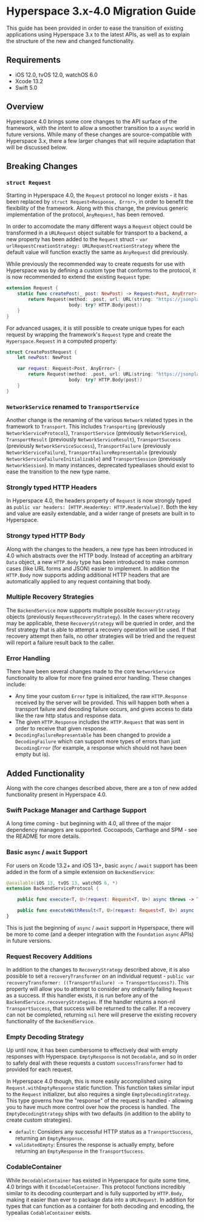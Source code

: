 # Hyperspace 3.x-4.0 Migration Guide

This guide has been provided in order to ease the transition of existing applications using Hyperspace 3.x to the latest APIs, as well as to explain the structure of the new and changed functionality.

## Requirements

- iOS 12.0, tvOS 12.0, watchOS 6.0
- Xcode 13.2
- Swift 5.0

## Overview

Hyperspace 4.0 brings some core changes to the API surface of the framework, with the intent to allow a smoother transition to a `async` world in future versions. While many of these changes are source-compatible with Hyperspace 3.x, there a few larger changes that will require adaptation that will be discussed below.

## Breaking Changes

### `struct Request`

Starting in Hyperspace 4.0, the `Request` protocol no longer exists - it has been replaced by `struct Request<Response, Error>`, in order to benefit the flexibility of the framework. Along with this change, the previous generic implementation of the protocol, `AnyRequest`, has been removed.

In order to accomodate the many different ways a `Request` object could be transformed in a `URLRequest` object suitable for transport to a backend, a new property has been added to the `Request` struct - `var urlRequestCreationStrategy: URLRequestCreationStrategy` where the default value will function exactly the same as `AnyRequest` did previously.

While previously the recommended way to create requests for use with Hyperspace was by defining a custom type that conforms to the protocol, it is now recommended to extend the existing `Request` type:

```swift
extension Request {
    static func createPost(_ post: NewPost) -> Request<Post, AnyError> {
        return Request(method: .post, url: URL(string: "https://jsonplaceholder.typicode.com/posts")!, headers: [.contentType: .applicationJSON],
                       body: try? HTTP.Body(post))
    }
}
```

For advanced usages, it is still possible to create unique types for each request by wrapping the framework's `Request` type and create the `Hyperspace.Request` in a computed property:

```swift
struct CreatePostRequest {
    let newPost: NewPost

    var request: Request<Post, AnyError> {
        return Request(method: .post, url: URL(string: "https://jsonplaceholder.typicode.com/posts")!, headers: [.contentType: .applicationJSON],
                       body: try? HTTP.Body(post))
    }
}
```

### `NetworkService` renamed to `TransportService`

Another change is the renaming of the various `Network` related types in the framework to `Transport`. This includes `Transporting` (previously `NetworkServiceProtocol`), `TransportService` (previously `NetworkService`), `TransportResult` (previously `NetworkServiceResult`), `TransportSuccess` (previously `NetworkServiceSuccess`), `TransportFailure` (previously `NetworkServiceFailure`), `TransportFailureRepresentable` (previously `NetworkServiceFailureInitializable`) and `TransportSession` (previously `NetworkSession`). In many instances, deprecated typealiases should exist to ease the transition to the new type name.

### Strongly typed HTTP Headers

In Hyperspace 4.0, the headers property of `Request` is now strongly typed as `public var headers: [HTTP.HeaderKey: HTTP.HeaderValue]?`. Both the key and value are easily extendable, and a wider range of presets are built in to Hyperspace.

### Strongy typed HTTP Body

Along with the changes to the headers, a new type has been introduced in 4.0 which abstracts over the HTTP body. Instead of accepting an arbitrary `Data` object, a new `HTTP.Body` type has been introduced to make common cases (like URL forms and JSON) easier to implement. In addition the `HTTP.Body` now supports adding additional HTTP headers that are automatically applied to any request containing that body.

### Multiple Recovery Strategies

The `BackendService` now supports multiple possible `RecoveryStrategy` objects (previously `RequestRecoveryStrategy`). In the cases where recovery may be applicable, these `RecoveryStrategy` will be queried in order, and the first strategy that is able to attempt a recovery operation will be used. If that recovery attempt then fails, no other strategies will be tried and the request will report a failure result back to the caller.

### Error Handling

There have been several changes made to the core `NetworkService` functionality to allow for more fine grained error handling. These changes include:

- Any time your custom `Error` type is initialized, the raw `HTTP.Response` received by the server will be provided. This will happen both when a transport failure and decoding failure occurs, and gives access to data like the raw http status and response data.
- The given `HTTP.Response` includes the `HTTP.Request` that was sent in order to receive that given response.  
- `DecodingFailureRepresentable` has been changed to provide a `DecodingFailure` which can support more types of errors than just `DecodingError` (for example, a response which should not have been empty but is).


## Added Functionality

Along with the core changes described above, there are a ton of new added functionality present in Hyperspace 4.0.

### Swift Package Manager and Carthage Support

A long time coming - but beginning with 4.0, all three of the major dependency managers are supported. Cocoapods, Carthage and SPM - see the README for more details.

### Basic `async` / `await` Support

For users on Xcode 13.2+ and iOS 13+, basic `async` / `await` support has been added in the form of a simple extension on `BackendService`:

```swift
@available(iOS 13, tvOS 13, watchOS 6, *)
extension BackendServiceProtocol {

    public func execute<T, U>(request: Request<T, U>) async throws -> T

    public func executeWithResult<T, U>(request: Request<T, U>) async -> Result<T, U>
}
```

This is just the beginning of `async` / `await` support in Hyperspace, there will be more to come (and a deeper integration with the `Foundation` `async` APIs) in future versions.

### Request Recovery Additions

In addition to the changes to `RecoveryStrategy` described above, it is also possible to set a `recoveryTransformer` on an individual request - `public var recoveryTransformer: ((TransportFailure) -> TransportSuccess?)`. This property will allow you to attempt to consider any ordinarily failing `Request` as a success. If this handler exists, it is run before any of the `BackendService.recoveryStrategies`. If the handler returns a non-nil `TransportSuccess`, that success will be returned to the caller. If a recovery can not be completed, returning `nil` here will preserve the existing recovery functionality of the `BackendService`.

### Empty Decoding Strategy

Up until now, it has been cumbersome to effectively deal with empty responses with Hyperspace. `EmptyResponse` is not `Decodable`, and so in order to safely deal with these requests a custom `successTransformer` had to provided for each request.

In Hyperspace 4.0 though, this is more easily accomplished using `Request.withEmptyResponse` static function. This function takes similar input to the `Request` initializer, but also requires a single `EmptyDecodingStrategy`. This type governs how the "response" of the request is handled - allowing you to have much more control over how the process is handled. The `EmptyDecodingStrategy` ships with two defaults (in addition to the ability to create custom strategies).

 - `default`: Considers any successful HTTP status as a `TransportSuccess`, returning an `EmptyResponse`.
 - `validatedEmpty`: Ensures the response is actually empty, before returning an `EmptyResponse` in the `TransportSuccess`.

### CodableContainer

While `DecodableContainer` has existed in Hyperspace for quite some time, 4.0 brings with it `EncodableContainer`. This protocol functions incredibly similar to its decoding counterpart and is fully supported by `HTTP.Body`, making it easier than ever to package data into a `URLRequest`. In addition for types that can function as a container for both decoding and encoding, the typealias `CodableContainer` exists.
